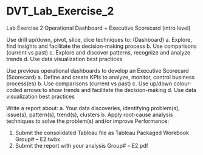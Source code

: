 # DVT_Lab_Exercise_2

Lab Exercise 2
Operational Dashboard + Executive Scorecard (intro level)


Use drill up/down, pivot, slice, dice techniques to: (Dashboard)
  a. Explore, find insights and facilitate the decision-making process
  b. Use comparisons (current vs past)
  c. Explore and discover patterns, recognize and analyze trends
  d. Use data visualization best practices

Use previous operational dashboards to develop an Executive Scorecard (Scorecard)
  a. Define and create KPIs to analyze, monitor, control business process(es)
  b. Use comparisons (current vs past)
  c. Use up/down colour-coded arrows to show trends and facilitate the decision-making
  d. Use data visualization best practices


Write a report about:
  a. Your data discoveries, identifying problem(s), issue(s), pattern(s), trend(s), clusters
  b. Apply root-cause analysis techniques to solve the problem(s) and/or improve
Performance:
  1. Submit the consolidated Tableau file as Tableau Packaged Workbook Group# – E2.twbx
  2. Submit the report with your analysis Group# – E2.pdf
